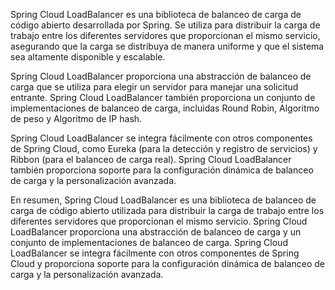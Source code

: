 Spring Cloud LoadBalancer es una biblioteca de balanceo de carga de código abierto desarrollada por Spring. Se utiliza para distribuir la carga de trabajo entre los diferentes servidores que proporcionan el mismo servicio, asegurando que la carga se distribuya de manera uniforme y que el sistema sea altamente disponible y escalable.

Spring Cloud LoadBalancer proporciona una abstracción de balanceo de carga que se utiliza para elegir un servidor para manejar una solicitud entrante. Spring Cloud LoadBalancer también proporciona un conjunto de implementaciones de balanceo de carga, incluidas Round Robin, Algoritmo de peso y Algoritmo de IP hash.

Spring Cloud LoadBalancer se integra fácilmente con otros componentes de Spring Cloud, como Eureka (para la detección y registro de servicios) y Ribbon (para el balanceo de carga real). Spring Cloud LoadBalancer también proporciona soporte para la configuración dinámica de balanceo de carga y la personalización avanzada.

En resumen, Spring Cloud LoadBalancer es una biblioteca de balanceo de carga de código abierto utilizada para distribuir la carga de trabajo entre los diferentes servidores que proporcionan el mismo servicio. Spring Cloud LoadBalancer proporciona una abstracción de balanceo de carga y un conjunto de implementaciones de balanceo de carga. Spring Cloud LoadBalancer se integra fácilmente con otros componentes de Spring Cloud y proporciona soporte para la configuración dinámica de balanceo de carga y la personalización avanzada.